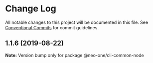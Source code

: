 # Change Log

All notable changes to this project will be documented in this file.
See [Conventional Commits](https://conventionalcommits.org) for commit guidelines.

## 1.1.6 (2019-08-22)

**Note:** Version bump only for package @neo-one/cli-common-node
